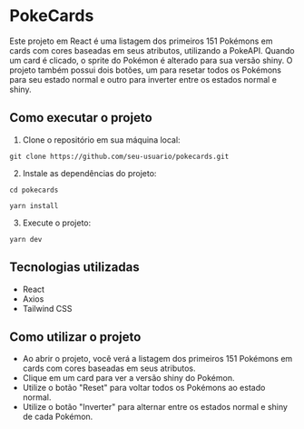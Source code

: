 # PokeCards

Este projeto em React é uma listagem dos primeiros 151 Pokémons em cards com cores baseadas em seus atributos, utilizando a PokeAPI. Quando um card é clicado, o sprite do Pokémon é alterado para sua versão shiny. O projeto também possui dois botões, um para resetar todos os Pokémons para seu estado normal e outro para inverter entre os estados normal e shiny.

## Como executar o projeto

1. Clone o repositório em sua máquina local:

`git clone https://github.com/seu-usuario/pokecards.git`

2. Instale as dependências do projeto:

```
cd pokecards

yarn install
```

3. Execute o projeto:

`yarn dev`

## Tecnologias utilizadas

- React
- Axios
- Tailwind CSS

## Como utilizar o projeto

- Ao abrir o projeto, você verá a listagem dos primeiros 151 Pokémons em cards com cores baseadas em seus atributos.
- Clique em um card para ver a versão shiny do Pokémon.
- Utilize o botão "Reset" para voltar todos os Pokémons ao estado normal.
- Utilize o botão "Inverter" para alternar entre os estados normal e shiny de cada Pokémon.
